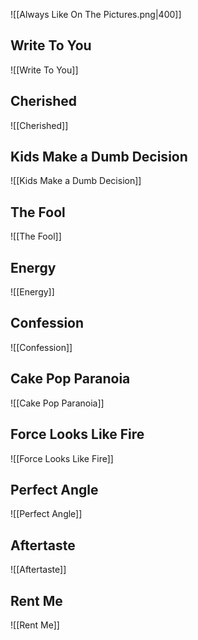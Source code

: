 ![[Always Like On The Pictures.png|400]]

## **Write To You** 
![[Write To You]]

## **Cherished** 
![[Cherished]]

## **Kids Make a Dumb Decision** 
![[Kids Make a Dumb Decision]]

## **The Fool** 
![[The Fool]]

## **Energy** 
![[Energy]]

## **Confession** 
![[Confession]]

## **Cake Pop Paranoia** 
![[Cake Pop Paranoia]]

## **Force Looks Like Fire** 
![[Force Looks Like Fire]]

## **Perfect Angle** 
![[Perfect Angle]]

## **Aftertaste** 
![[Aftertaste]]

## **Rent Me**
![[Rent Me]]






